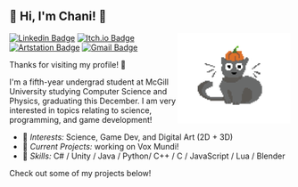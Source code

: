 ## :speech_balloon: Hi, I'm Chani! :bug:

[<img align="right" width="40%" src="pumpkin_cat_transparent.png">](pumpkin_cat_transparent.png)

[![Linkedin Badge](https://img.shields.io/badge/-chanimores-blue?style=flat&logo=Linkedin&logoColor=white&link=https://www.linkedin.com/in/chani-mores-6b3b101ab/)](https://www.linkedin.com/in/chani-mores-6b3b101ab/)
[![Itch.io Badge](https://img.shields.io/badge/-Chilliechee-fa5c5c?style=flat&logo=itchdotio&logoColor=white&link=https://chilliechee.itch.io/)](https://chilliechee.itch.io/)
[![Artstation Badge](https://img.shields.io/badge/-chanimores-13AFF0?style=flat&logo=ArtStation&logoColor=white&link=https://chanimores.artstation.com/)](https://chanimores.artstation.com/)
[![Gmail Badge](https://img.shields.io/badge/-chani.mores-c14438?style=flat&logo=Gmail&logoColor=white&link=mailto:chani.mores@gmail.com)](mailto:chani.mores@gmail.com)

Thanks for visiting my profile! :jack_o_lantern: 

I'm a fifth-year undergrad student at McGill University studying Computer Science and Physics, graduating this December. I am very interested in topics relating to science, programming, and game development!

- :evergreen_tree: _Interests:_ Science, Game Dev, and Digital Art (2D + 3D)
- :seedling: _Current Projects:_ working on Vox Mundi!
- :mushroom: _Skills:_ C# / Unity / Java / Python/ C++ / C / JavaScript / Lua / Blender


Check out some of my projects below!
